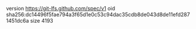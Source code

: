 version https://git-lfs.github.com/spec/v1
oid sha256:dc14496f5fae794a3f65d1e0c53c94dac35cdb8de043d8de11efd2871451dc6a
size 4193
